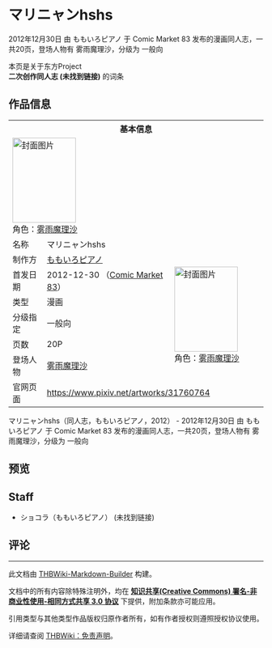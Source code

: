 # マリニャンhshs

<!-- source html: G:\repos\THBWiki-Markdown-Builder\THBWikiMarkdown\Temp\main\7\79\ns0%3A%E3%83%9E%E3%83%AA%E3%83%8B%E3%83%A3%E3%83%B3hshs.html -->

2012年12月30日 由 ももいろピアノ 于 Comic Market 83 发布的漫画同人志，一共20页，登场人物有 雾雨魔理沙，分级为 一般向

本页是关于东方Project  
 **二次创作同人志 (未找到链接)** 的词条

## 作品信息

<table><tbody><tr><th colspan="3">基本信息</th></tr><tr><td class="cover-artwork-mobile" colspan="2"><a href="./文件-マリニャンhshs封面.jpg.md" class="image" title="封面图片"><img alt="封面图片" src="https://upload.thwiki.cc/thumb/b/b1/%E3%83%9E%E3%83%AA%E3%83%8B%E3%83%A3%E3%83%B3hshs%E5%B0%81%E9%9D%A2.jpg/125px-%E3%83%9E%E3%83%AA%E3%83%8B%E3%83%A3%E3%83%B3hshs%E5%B0%81%E9%9D%A2.jpg" decoding="async" loading="lazy" width="125" height="168" srcset="https://upload.thwiki.cc/thumb/b/b1/%E3%83%9E%E3%83%AA%E3%83%8B%E3%83%A3%E3%83%B3hshs%E5%B0%81%E9%9D%A2.jpg/187px-%E3%83%9E%E3%83%AA%E3%83%8B%E3%83%A3%E3%83%B3hshs%E5%B0%81%E9%9D%A2.jpg 1.5x, https://upload.thwiki.cc/thumb/b/b1/%E3%83%9E%E3%83%AA%E3%83%8B%E3%83%A3%E3%83%B3hshs%E5%B0%81%E9%9D%A2.jpg/249px-%E3%83%9E%E3%83%AA%E3%83%8B%E3%83%A3%E3%83%B3hshs%E5%B0%81%E9%9D%A2.jpg 2x" data-file-width="460" data-file-height="620"></a><div class="cover-char">角色：<a href="./雾雨魔理沙.md" title="雾雨魔理沙">雾雨魔理沙</a></div></td>
</tr><tr><td class="label">名称</td><td colspan="2"> マリニャンhshs </td></tr><tr><td class="label">制作方</td><td><a href="./ももいろピアノ.md" title="ももいろピアノ">ももいろピアノ</a></td><td class="cover-artwork" rowspan="6" style="min-width:168px;"><a href="./文件-マリニャンhshs封面.jpg.md" class="image" title="封面图片"><img alt="封面图片" src="https://upload.thwiki.cc/thumb/b/b1/%E3%83%9E%E3%83%AA%E3%83%8B%E3%83%A3%E3%83%B3hshs%E5%B0%81%E9%9D%A2.jpg/125px-%E3%83%9E%E3%83%AA%E3%83%8B%E3%83%A3%E3%83%B3hshs%E5%B0%81%E9%9D%A2.jpg" decoding="async" loading="lazy" width="125" height="168" srcset="https://upload.thwiki.cc/thumb/b/b1/%E3%83%9E%E3%83%AA%E3%83%8B%E3%83%A3%E3%83%B3hshs%E5%B0%81%E9%9D%A2.jpg/187px-%E3%83%9E%E3%83%AA%E3%83%8B%E3%83%A3%E3%83%B3hshs%E5%B0%81%E9%9D%A2.jpg 1.5x, https://upload.thwiki.cc/thumb/b/b1/%E3%83%9E%E3%83%AA%E3%83%8B%E3%83%A3%E3%83%B3hshs%E5%B0%81%E9%9D%A2.jpg/249px-%E3%83%9E%E3%83%AA%E3%83%8B%E3%83%A3%E3%83%B3hshs%E5%B0%81%E9%9D%A2.jpg 2x" data-file-width="460" data-file-height="620"></a><div class="cover-char">角色：<a href="./雾雨魔理沙.md" title="雾雨魔理沙">雾雨魔理沙</a></div></td>
</tr><tr><td class="label">首发日期</td><td>2012-12-30&#160;（<a href="/展会作品列表?e=Comic+Market%2383">Comic Market 83</a>）</td></tr><tr><td class="label">类型</td><td>漫画</td></tr><tr><td class="label">分级指定</td><td>一般向</td></tr><tr><td class="label">页数</td><td>20P</td></tr><tr><td class="label">登场人物</td><td><a href="./雾雨魔理沙.md" title="雾雨魔理沙">雾雨魔理沙</a></td></tr>
<tr><td class="label">官网页面</td><td colspan="2"><a rel="nofollow" class="external free" href="https://www.pixiv.net/artworks/31760764">https://www.pixiv.net/artworks/31760764</a></td></tr></tbody></table>

マリニャンhshs（同人志，ももいろピアノ，2012） - 2012年12月30日 由 ももいろピアノ 于 Comic Market 83 发布的漫画同人志，一共20页，登场人物有 雾雨魔理沙，分级为 一般向

## 预览

## Staff
- ショコラ（ももいろピアノ） (未找到链接)


## 评论




---

此文档由 [THBWiki-Markdown-Builder](https://github.com/Delsin-Yu/THBWiki-Markdown-Builder) 构建。

文档中的所有内容除特殊注明外，均在 [**知识共享(Creative Commons) 署名-非商业性使用-相同方式共享 3.0 协议**](https://creativecommons.org/licenses/by-sa/3.0/deed.zh-hans) 下提供，附加条款亦可能应用。

引用类型与其他类型作品版权归原作者所有，如有作者授权则遵照授权协议使用。

详细请查阅 [THBWiki：免责声明](https://thbwiki.cc/THBWiki:%E5%85%8D%E8%B4%A3%E5%A3%B0%E6%98%8E)。

